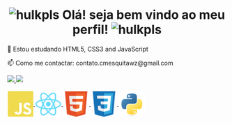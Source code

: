 <h1></h1>
<h1 align="center"> <img src="https://i.imgur.com/ZEkFJCG.gif" height="40" width="40" alt="hulkpls"> Olá! seja bem vindo ao meu perfil! <img src="https://i.imgur.com/ZEkFJCG.gif" height="40" width="40" alt="hulkpls"></h1>

<p> 🌱 Estou estudando HTML5, CSS3 and JavaScript </p>
<p> 📫 Como me contactar: contato.cmesquitawz@gmail.com </p>

<div align="left" display="flex">
  <a href="https://github.com/cmesquitawz">
  <img height="150em" src="https://github-readme-stats.vercel.app/api?username=cmesquitawz&show_icons=true&theme=dark&include_all_commits=true&count_private=true"/>
  <img height="150em" src="https://github-readme-stats.vercel.app/api/top-langs/?username=cmesquitawz&layout=compact&langs_count=7&theme=dark"/>
</div>

<div style="display: inline_block" align="left"><br>
  <img align="center" alt="cmesquitawz-Js" height="60" width="60" src="https://raw.githubusercontent.com/devicons/devicon/master/icons/javascript/javascript-plain.svg">
  <img align="center" alt="cmesquitawz-React" height="60" width="60" src="https://raw.githubusercontent.com/devicons/devicon/master/icons/react/react-original.svg">
  <img align="center" alt="cmessquitawz-HTML" height="60" width="60" src="https://raw.githubusercontent.com/devicons/devicon/master/icons/html5/html5-original.svg">
  <img align="center" alt="cmesquitawz-CSS" height="60" width="60" src="https://raw.githubusercontent.com/devicons/devicon/master/icons/css3/css3-original.svg">
  <img align="center" alt="cmesquitawz-Python" height="60" width="60" src="https://raw.githubusercontent.com/devicons/devicon/master/icons/python/python-original.svg">
</div>
 
